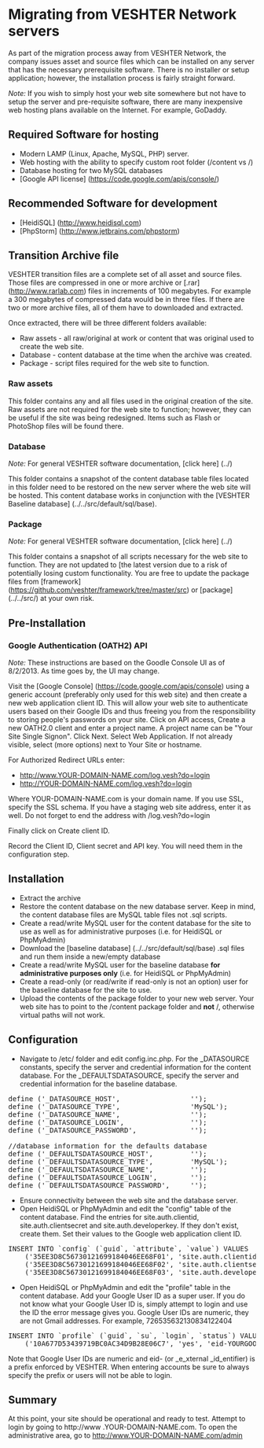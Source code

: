Migrating from VESHTER Network servers
======================================

As part of the migration process away from VESHTER Network, the company issues asset and source files which can be installed on any server that has the necessary prerequisite software. There is no installer or setup application; however, the installation process is fairly straight forward.

_Note:_ If you wish to simply host your web site somewhere but not have to setup the server and pre-requisite software, there are many inexpensive web hosting plans available on the Internet. For example, GoDaddy.

Required Software for hosting
-----------------
+ Modern LAMP (Linux, Apache, MySQL, PHP) server.
+ Web hosting with the ability to specify custom root folder (/content vs /)
+ Database hosting for two MySQL databases
+ [Google API license] (https://code.google.com/apis/console/)

Recommended Software for development
-----------------
+ [HeidiSQL] (http://www.heidisql.com)
+ [PhpStorm] (http://www.jetbrains.com/phpstorm)

Transition Archive file
-----------------
VESHTER transition files are a complete set of all asset and source files. Those files are compressed in one or more archive or [.rar] (http://www.rarlab.com) files in increments of 100 megabytes. For example a 300 megabytes of compressed data would be in three files. If there are two or more archive files, all of them have to downloaded and extracted.

Once extracted, there will be three different folders available:
+ Raw assets - all raw/original at work or content that was original used to create the web site.
+ Database - content database at the time when the archive was created.
+ Package - script files required for the web site to function.

### Raw assets
This folder contains any and all files used in the original creation of the site. Raw assets are not required for the web site to function; however, they can be useful if the site was being redesigned. Items such as Flash or PhotoShop files will be found there.

### Database
_Note:_ For general VESHTER software documentation, [click here] (../)

This folder contains a snapshot of the content database table files located in this folder need to be restored on the new server where the web site will be hosted. This content database works in conjunction with the [VESHTER Baseline database] (../../src/default/sql/base).

### Package
_Note:_ For general VESHTER software documentation, [click here] (../)

This folder contains a snapshot of all scripts necessary for the web site to function. They are not updated to [the latest version due to a risk of potentially losing custom functionality. You are free to update the package files from [framework] (https://github.com/veshter/framework/tree/master/src) or [package] (../../src/) at your own risk.

Pre-Installation
-----------------

### Google Authentication (OATH2) API
_Note:_ These instructions are based on the Goodle Console UI as of 8/2/2013. As time goes by, the UI may change. 

Visit the [Google Console] (https://code.google.com/apis/console) using a generic account (preferably only used for this web site) and then create a new web application client ID. This will allow your web site to authenticate users based on their Google IDs and thus freeing you from the responsibility to storing people's passwords on your site. Click on API access, Create a new OATH2.0 client and enter a project name. A project name can be "Your Site Single Signon". Click Next. Select Web Application. If not already visible, select (more options) next to Your Site or hostname.

For Authorized Redirect URLs enter:
+ http://www.YOUR-DOMAIN-NAME.com/log.vesh?do=login
+ http://YOUR-DOMAIN-NAME.com/log.vesh?do=login
 
Where YOUR-DOMAIN-NAME.com is your domain name. If you use SSL, specify the SSL schema. If you have a staging web site address, enter it as well. Do not forget to end the address with /log.vesh?do=login

Finally click on Create client ID.

Record the Client ID, Client secret and API key. You will need them in the configuration step.

Installation
-----------------
+ Extract the archive
+ Restore the content database on the new database server.
Keep in mind, the content database files are MySQL table files not .sql scripts.
+ Create a read/write MySQL user for the content database for the site to use as well as for administrative purposes (i.e. for HeidiSQL or PhpMyAdmin)
+ Download the [baseline database] (../../src/default/sql/base) .sql files and run them inside a new/empty database
+ Create a read/write MySQL user for the baseline database __for administrative purposes only__ (i.e. for HeidiSQL or
 PhpMyAdmin)
+ Create a read-only (or read/write if read-only is not an option) user for the baseline database for the site to use.
+ Upload the contents of the package folder to your new web server.
Your web site has to point to the /content package folder and __not__ /, otherwise virtual paths will not work.

Configuration
-----------------
+ Navigate to /etc/ folder and edit config.inc.php. For the _DATASOURCE constants, specify the server and credential information for the content database. For the _DEFAULTSDATASOURCE, specify the server and credential information for the baseline database.

<pre>
define ('_DATASOURCE_HOST', 				'');
define ('_DATASOURCE_TYPE',					'MySQL');
define ('_DATASOURCE_NAME', 				'');
define ('_DATASOURCE_LOGIN', 				'');
define ('_DATASOURCE_PASSWORD',	 			'');

//database information for the defaults database
define ('_DEFAULTSDATASOURCE_HOST', 		'');
define ('_DEFAULTSDATASOURCE_TYPE',			'MySQL');
define ('_DEFAULTSDATASOURCE_NAME', 		'');
define ('_DEFAULTSDATASOURCE_LOGIN', 		'');
define ('_DEFAULTSDATASOURCE_PASSWORD', 	'');
</pre>

+ Ensure connectivity between the web site and the database server.
+ Open HeidiSQL or PhpMyAdmin and edit the "config" table of the content database. Find the entries for site.auth.clientid, site.auth.clientsecret and site.auth.developerkey. If they don't exist, create them. Set their values to the Google web application client ID.

<pre>
INSERT INTO `config` (`guid`, `attribute`, `value`) VALUES
    ('35EE3D8C56730121699184046EE68F01', 'site.auth.clientid', ''),
	('35EE3D8C56730121699184046EE68F02', 'site.auth.clientsecret', ''),
	('35EE3D8C56730121699184046EE68F03', 'site.auth.developerkey', '');
</pre>

+ Open HeidiSQL or PhpMyAdmin and edit the "profile" table in the content database. Add your Google User ID as a super user. If you do not know what your Google User ID is, simply attempt to login and use the ID the error message
  gives you. Google User IDs are numeric, they are not Gmail addresses. For example, 726535632130834122404

<pre>
INSERT INTO `profile` (`guid`, `su`, `login`, `status`) VALUES
	('10A677D53439719BC0AC34D9B28E06C7', 'yes', 'eid-YOURGOOGLEIDHERE', 'active');
</pre>

Note that Google User IDs are numeric and eid- (or _e_xternal _id_entifier) is a prefix enforced by VESHTER. When entering accounts be sure to always specify the prefix or users will not be able to login.

Summary
-----------------
At this point, your site should be operational and ready to test. Attempt to login by going to http://www
.YOUR-DOMAIN-NAME.com. To open the administrative area, go to  http://www.YOUR-DOMAIN-NAME.com/admin




